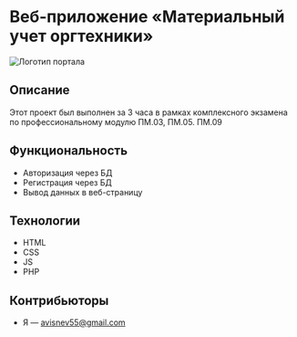 # Веб-приложение «Материальный учет оргтехники»

![Логотип портала](https://profit-techno.ru/data/big/diagnostika_1.jpg)
## Описание

Этот проект был выполнен за 3 часа в рамках комплексного экзамена по профессиональному модулю ПМ.03, ПМ.05. ПМ.09

## Функциональность

- Авторизация через БД
- Регистрация через БД
- Вывод данных в веб-страницу

## Технологии

- HTML
- CSS
- JS
- PHP

## Контрибьюторы

- Я — avisnev55@gmail.com
